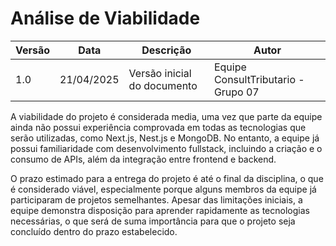 # Análise de Viabilidade

| Versão | Data       | Descrição                         | Autor                               |
|------- |----------- | --------------------------------- | ----------------------------------- |
| 1.0    | 21/04/2025 | Versão inicial do documento       | Equipe ConsultTributario - Grupo 07 |

A viabilidade do projeto é considerada media, uma vez que parte da equipe ainda não possui experiência comprovada em todas as tecnologias que serão utilizadas, como Next.js, Nest.js e MongoDB. No entanto, a equipe já possui familiaridade com desenvolvimento fullstack, incluindo a criação e o consumo de APIs, além da integração entre frontend e backend. 

O prazo estimado para a entrega do projeto é até o final da disciplina, o que é considerado viável, especialmente porque alguns membros da equipe já participaram de projetos semelhantes. Apesar das limitações iniciais, a equipe demonstra disposição para aprender rapidamente as tecnologias necessárias, o que será de suma importância para que o projeto seja concluído dentro do prazo estabelecido. 
